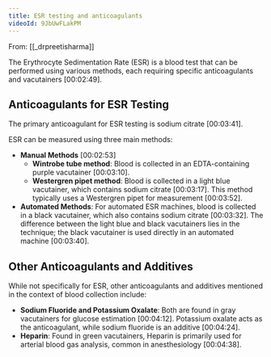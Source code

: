 ```yaml
---
title: ESR testing and anticoagulants
videoId: 9JbUwFLakPM
---
```


From: [[_drpreetisharma]] <br/> 

The Erythrocyte Sedimentation Rate (ESR) is a blood test that can be performed using various methods, each requiring specific anticoagulants and vacutainers <a class="yt-timestamp" data-t="00:02:49">[00:02:49]</a>.

## Anticoagulants for ESR Testing

The primary anticoagulant for ESR testing is sodium citrate <a class="yt-timestamp" data-t="00:03:41">[00:03:41]</a>.

ESR can be measured using three main methods:
*   **Manual Methods** <a class="yt-timestamp" data-t="00:02:53">[00:02:53]</a>
    *   **Wintrobe tube method**: Blood is collected in an EDTA-containing purple vacutainer <a class="yt-timestamp" data-t="00:03:10">[00:03:10]</a>.
    *   **Westergren pipet method**: Blood is collected in a light blue vacutainer, which contains sodium citrate <a class="yt-timestamp" data-t="00:03:17">[00:03:17]</a>. This method typically uses a Westergren pipet for measurement <a class="yt-timestamp" data-t="00:03:52">[00:03:52]</a>.
*   **Automated Methods**: For automated ESR machines, blood is collected in a black vacutainer, which also contains sodium citrate <a class="yt-timestamp" data-t="00:03:32">[00:03:32]</a>. The difference between the light blue and black vacutainers lies in the technique; the black vacutainer is used directly in an automated machine <a class="yt-timestamp" data-t="00:03:40">[00:03:40]</a>.

## Other Anticoagulants and Additives

While not specifically for ESR, other anticoagulants and additives mentioned in the context of blood collection include:
*   **Sodium Fluoride and Potassium Oxalate**: Both are found in gray vacutainers for glucose estimation <a class="yt-timestamp" data-t="00:04:12">[00:04:12]</a>. Potassium oxalate acts as the anticoagulant, while sodium fluoride is an additive <a class="yt-timestamp" data-t="00:04:24">[00:04:24]</a>.
*   **Heparin**: Found in green vacutainers, Heparin is primarily used for arterial blood gas analysis, common in anesthesiology <a class="yt-timestamp" data-t="00:04:38">[00:04:38]</a>.
